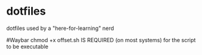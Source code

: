# dotfiles
dotfiles used by a "here-for-learning" nerd

#Waybar
chmod +x offset.sh IS REQUIRED (on most systems) for the script to be executable
